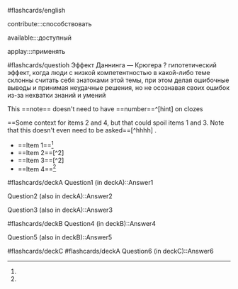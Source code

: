 #flashcards/english

contribute:::способствовать
<!--SR:!2025-05-22,7,210!2025-05-23,8,210-->
available:::доступный
<!--SR:!2025-05-27,12,230!2025-05-26,11,230-->
applay:::применять
<!--SR:!2025-05-16,1,183!2025-05-16,1,183-->

#flashcards/questioh
Эффект Даннинга — Крюгера
?
гипотетический эффект, когда люди с низкой компетентностью в какой-либо теме склонны считать себя знатоками этой темы, при этом делая ошибочные выводы и принимая неудачные решения, но не осознавая своих ошибок из-за нехватки знаний и умений
<!--SR:!2025-05-19,4,214-->

This ==note== doesn't need to have ==number==^[hint] on clozes
<!--SR:!2025-05-16,1,213!2025-05-16,1,213-->

==Some context for items 2 and 4, but that could spoil items 1 and 3. Note that this doesn't even need to be asked==[^hhhh]
.
-  ==Item 1==[^1]
-  ==Item 2==[^2]
-  ==Item 3==[^2]
-  ==Item 4==[^1]
<!--SR:!2025-05-17,2,228!2025-05-17,2,228!2025-05-17,2,228!2025-05-17,2,228!2025-05-17,2,228-->

#flashcards/deckA
Question1 (in deckA)::Answer1
<!--SR:!2025-05-16,1,208-->
Question2 (also in deckA)::Answer2
<!--SR:!2025-05-16,1,208-->
Question3 (also in deckA)::Answer3
<!--SR:!2025-05-16,1,208-->

#flashcards/deckB
Question4 (in deckB)::Answer4
<!--SR:!2025-05-16,1,208-->
Question5 (also in deckB)::Answer5
<!--SR:!2025-05-16,1,208-->

#flashcards/deckC #flashcards/deckA
Question6 (in deckC)::Answer6
<!--SR:!2025-05-16,1,208-->












[^1]: 
